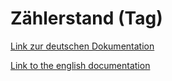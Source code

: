 # Zählerstand (Tag)

[Link zur deutschen Dokumentation](https://www.symcon.de/de/service/dokumentation/modulreferenz/zaehlerstand-tag/)

[Link to the english documentation](https://www.symcon.de/en/service/documentation/module-reference/reading-day/)